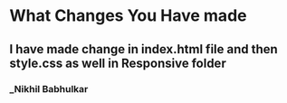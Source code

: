 # What Changes You Have made 

## I have made change in index.html file and then style.css as well in Responsive folder

### _Nikhil Babhulkar